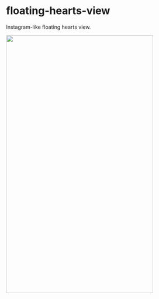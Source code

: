 # floating-hearts-view
Instagram-like floating hearts view.

<img src="https://petersamokhin.com/files/projects/fh/demo.gif" width="402" height="705" />
